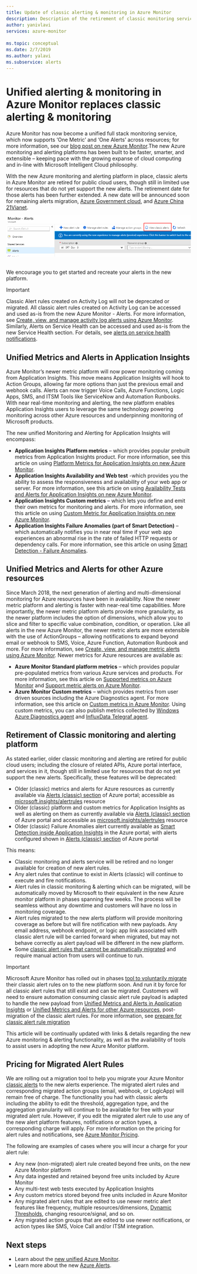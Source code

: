 ```yaml
---
title: Update of classic alerting & monitoring in Azure Monitor
description: Description of the retirement of classic monitoring services and functionality, earlier shown in Azure portal under Alerts (classic). 
author: yanivlavi
services: azure-monitor

ms.topic: conceptual
ms.date: 2/7/2019
ms.author: yalavi
ms.subservice: alerts
---
```

# Unified alerting & monitoring in Azure Monitor replaces classic alerting & monitoring

Azure Monitor has now become a unified full stack monitoring service, which now supports ‘One Metric’ and ‘One Alerts’ across resources; for more information, see our [blog post on new Azure Monitor](https://azure.microsoft.com/blog/new-full-stack-monitoring-capabilities-in-azure-monitor/).The new Azure monitoring and alerting platforms has been built to be faster, smarter, and extensible – keeping pace with the growing expanse of cloud computing and in-line with Microsoft Intelligent Cloud philosophy.

With the new Azure monitoring and alerting platform in place, classic alerts in Azure Monitor are retired for public cloud users, though still in limited use for resources that do not yet support the new alerts. The retirement date for those alerts has been further extended. A new date will be announced soon for remaining alerts migration, [Azure Government cloud](../../azure-government/documentation-government-welcome.md), and [Azure China 21Vianet](https://docs.azure.cn/).

 ![Classic alert in Azure portal](media/monitoring-classic-retirement/monitor-alert-screen2.png) 

We encourage you to get started and recreate your alerts in the new platform.

> [!IMPORTANT]
> Classic Alert rules created on Activity Log will not be deprecated or migrated. All classic alert rules created on Activity Log can be accessed and used as-is from the new Azure Monitor - Alerts. For more information, see [Create, view, and manage activity log alerts using Azure Monitor](./alerts-activity-log.md). Similarly, Alerts on Service Health can be accessed and used as-is from the new Service Health section. For details, see [alerts on service health notifications](../../service-health/alerts-activity-log-service-notifications-portal.md).

## Unified Metrics and Alerts in Application Insights

Azure Monitor’s newer metric platform will now power monitoring coming from Application Insights. This move means Application Insights will hook to Action Groups, allowing far more options than just the previous email and webhook calls. Alerts can now trigger Voice Calls, Azure Functions, Logic Apps, SMS, and ITSM Tools like ServiceNow and Automation Runbooks. With near real-time monitoring and alerting, the new platform enables Application Insights users to leverage the same technology powering monitoring across other Azure resources and underpinning monitoring of Microsoft products.

The new unified Monitoring and Alerting for Application Insights will encompass:

- **Application Insights Platform metrics** – which provides popular prebuilt metrics from Application Insights product. For more information, see this article on using [Platform Metrics for Application Insights on new Azure Monitor](../app/pre-aggregated-metrics-log-metrics.md#pre-aggregated-metrics).
- **Application Insights Availability and Web test** -which provides you the ability to assess the responsiveness and availability of your web app or server. For more information, see this article on using [Availability Tests and Alerts for Application Insights on new Azure Monitor](../app/monitor-web-app-availability.md).
- **Application Insights Custom metrics** – which lets you define and emit their own metrics for monitoring and alerts. For more information, see this article on using [Custom Metric for Application Insights on new Azure Monitor](../app/pre-aggregated-metrics-log-metrics.md#custom-metrics-dimensions-and-pre-aggregation).
- **Application Insights Failure Anomalies (part of Smart Detection)** – which automatically notifies you in near real time if your web app experiences an abnormal rise in the rate of failed HTTP requests or dependency calls. For more information, see this article on using [Smart Detection - Failure Anomalies](../app/proactive-failure-diagnostics.md).

## Unified Metrics and Alerts for other Azure resources

Since March 2018, the next generation of alerting and multi-dimensional monitoring for Azure resources have been in availability. Now the newer metric platform and alerting is faster with near-real time capabilities. More importantly, the newer metric platform alerts provide more granularity, as the newer platform includes the option of dimensions, which allow you to slice and filter to specific value combination, condition, or operation. Like all alerts in the new Azure Monitor, the newer metric alerts are more extensible with the use of ActionGroups – allowing notifications to expand beyond email or webhook to SMS, Voice, Azure Function, Automation Runbook and more. For more information, see [Create, view, and manage metric alerts using Azure Monitor](./alerts-metric.md).
Newer metrics for Azure resources are available as:

- **Azure Monitor Standard platform metrics** – which provides popular pre-populated metrics from various Azure services and products. For more information, see this article on [Supported metrics on Azure Monitor](./alerts-metric-near-real-time.md#metrics-and-dimensions-supported) and [Support metric alerts on Azure Monitor](./alerts-metric-overview.md#supported-resource-types-for-metric-alerts).
- **Azure Monitor Custom metrics** – which provides metrics from user driven sources including the Azure Diagnostics agent. For more information, see this article on [Custom metrics in Azure Monitor](./metrics-custom-overview.md). Using custom metrics, you can also publish metrics collected by [Windows Azure Diagnostics agent](../essentials/collect-custom-metrics-guestos-resource-manager-vm.md) and [InfluxData Telegraf agent](../essentials/collect-custom-metrics-linux-telegraf.md).

## Retirement of Classic monitoring and alerting platform

As stated earlier, older classic monitoring and alerting are retired for public cloud users; including the closure of related APIs, Azure portal interface, and services in it, though still in limited use for resources that do not yet support the new alerts. Specifically, these features will be deprecated:

- Older (classic) metrics and alerts for Azure resources as currently available via [Alerts (classic) section](./alerts-classic.overview.md) of Azure portal; accessible as [microsoft.insights/alertrules](/rest/api/monitor/alertrules) resource
- Older (classic) platform and custom metrics for Application Insights as well as alerting on them as currently available via [Alerts (classic) section](./alerts-classic.overview.md) of Azure portal and accessible as [microsoft.insights/alertrules](/rest/api/monitor/alertrules) resource
- Older (classic) Failure Anomalies alert currently available as [Smart Detection inside Application Insights](../app/proactive-diagnostics.md) in the Azure portal; with alerts configured shown in [Alerts (classic) section](./alerts-classic.overview.md) of Azure portal

This means:

- Classic monitoring and alerts service will be retired and no longer available for creation of new alert rules.
- Any alert rules that continue to exist in Alerts (classic) will continue to execute and fire notifications.
- Alert rules in classic monitoring & alerting which can be migrated, will be automatically moved by Microsoft to their equivalent in the new Azure monitor platform in phases spanning few weeks. The process will be seamless without any downtime and customers will have no loss in monitoring coverage.
- Alert rules migrated to the new alerts platform will provide monitoring coverage as before but will fire notification with new payloads. Any email address, webhook endpoint, or logic app link associated with classic alert rule will be carried forward when migrated, but may not behave correctly as alert payload will be different in the new platform.
- Some [classic alert rules that cannot be automatically migrated](../alerts/alerts-understand-migration.md#manually-migrating-classic-alerts-to-newer-alerts) and require manual action from users will continue to run.

> [!IMPORTANT]
> Microsoft Azure Monitor has rolled out in phases [tool to voluntarily migrate](../alerts/alerts-using-migration-tool.md) their classic alert rules on to the new platform soon. And run it by force for all classic alert rules that still exist and can be migrated. Customers will need to ensure automation consuming classic alert rule payload is adapted to handle the new payload from [Unified Metrics and Alerts in Application Insights](#unified-metrics-and-alerts-in-application-insights) or [Unified Metrics and Alerts for other Azure resources](#unified-metrics-and-alerts-for-other-azure-resources), post-migration of the classic alert rules. For more information, see [prepare for classic alert rule migration](../alerts/alerts-prepare-migration.md)

This article will be continually updated with links & details regarding the new Azure monitoring & alerting functionality, as well as the availability of tools to assist users in adopting the new Azure Monitor platform.

## Pricing for Migrated Alert Rules

We are rolling out a migration tool to help you migrate your Azure Monitor [classic alerts](./alerts-classic.overview.md) to the new alerts experience. The migrated alert rules and corresponding migrated action groups (email, webhook, or LogicApp) will remain free of charge. The functionality you had with classic alerts including the ability to edit the threshold, aggregation type, and the aggregation granularity will continue to be available for free with your migrated alert rule. However, if you edit the migrated alert rule to use any of the new alert platform features, notifications or action types, a corresponding charge will apply. For more information on the pricing for alert rules and notifications, see [Azure Monitor Pricing](https://azure.microsoft.com/pricing/details/monitor/).

The following are examples of cases where you will incur a charge for your alert rule:

- Any new (non-migrated) alert rule created beyond free units, on the new Azure Monitor platform
- Any data ingested and retained beyond free units included by Azure Monitor
- Any multi-test web tests executed by Application Insights
- Any custom metrics stored beyond free units included in Azure Monitor
- Any migrated alert rules that are edited to use newer metric alert features like frequency, multiple resources/dimensions, [Dynamic Thresholds](../alerts/alerts-dynamic-thresholds.md), changing resource/signal, and so on.
- Any migrated action groups that are edited to use newer notifications, or action types like SMS, Voice Call and/or ITSM integration.

## Next steps

* Learn about the [new unified Azure Monitor](../overview.md).
* Learn more about the new [Azure Alerts](./alerts-overview.md).

